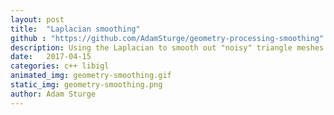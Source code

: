 ```yaml
---
layout: post
title:  "Laplacian smoothing"
github : "https://github.com/AdamSturge/geometry-processing-smoothing"
description: Using the Laplacian to smooth out "noisy" triangle meshes.
date:   2017-04-15
categories: c++ libigl
animated_img: geometry-smoothing.gif
static_img: geometry-smoothing.png
author: Adam Sturge
---
```


